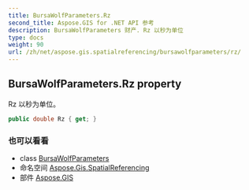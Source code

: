 ```yaml
---
title: BursaWolfParameters.Rz
second_title: Aspose.GIS for .NET API 参考
description: BursaWolfParameters 财产. Rz 以秒为单位
type: docs
weight: 90
url: /zh/net/aspose.gis.spatialreferencing/bursawolfparameters/rz/
---
```

## BursaWolfParameters.Rz property

Rz 以秒为单位。

```csharp
public double Rz { get; }
```

### 也可以看看

* class [BursaWolfParameters](../)
* 命名空间 [Aspose.Gis.SpatialReferencing](../../bursawolfparameters/)
* 部件 [Aspose.GIS](../../../)


